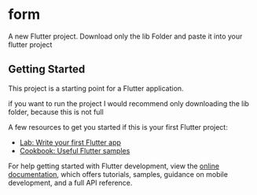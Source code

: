 # form

A new Flutter project. Download only the lib Folder and paste it into your flutter project 

## Getting Started

This project is a starting point for a Flutter application.

if you want to run the project I would recommend only downloading the lib folder, because this is not full

A few resources to get you started if this is your first Flutter project:

- [Lab: Write your first Flutter app](https://docs.flutter.dev/get-started/codelab)
- [Cookbook: Useful Flutter samples](https://docs.flutter.dev/cookbook)

For help getting started with Flutter development, view the
[online documentation](https://docs.flutter.dev/), which offers tutorials,
samples, guidance on mobile development, and a full API reference.

